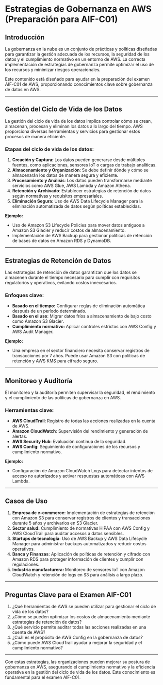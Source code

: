 # Estrategias de Gobernanza en AWS (Preparación para AIF-C01)

## Introducción
La gobernanza en la nube es un conjunto de prácticas y políticas diseñadas para garantizar la gestión adecuada de los recursos, la seguridad de los datos y el cumplimiento normativo en un entorno de AWS. La correcta implementación de estrategias de gobernanza permite optimizar el uso de los recursos y minimizar riesgos operacionales.

Este contenido está diseñado para ayudar en la preparación del examen AIF-C01 de AWS, proporcionando conocimientos clave sobre gobernanza de datos en AWS.

---

## Gestión del Ciclo de Vida de los Datos
La gestión del ciclo de vida de los datos implica controlar cómo se crean, almacenan, procesan y eliminan los datos a lo largo del tiempo. AWS proporciona diversas herramientas y servicios para gestionar estos procesos de manera eficiente.

### Etapas del ciclo de vida de los datos:
1. **Creación y Captura**: Los datos pueden generarse desde múltiples fuentes, como aplicaciones, sensores IoT o cargas de trabajo analíticas.
2. **Almacenamiento y Organización**: Se debe definir dónde y cómo se almacenarán los datos de manera segura y eficiente.
3. **Procesamiento y Análisis**: Los datos pueden transformarse mediante servicios como AWS Glue, AWS Lambda y Amazon Athena.
4. **Retención y Archivado**: Establecer estrategias de retención de datos según normativas y requisitos empresariales.
5. **Eliminación Segura**: Uso de AWS Data Lifecycle Manager para la eliminación automatizada de datos según políticas establecidas.

**Ejemplo:**
- Uso de Amazon S3 Lifecycle Policies para mover datos antiguos a Amazon S3 Glacier y reducir costos de almacenamiento.
- Implementación de AWS Backup para gestionar políticas de retención de bases de datos en Amazon RDS y DynamoDB.

---

## Estrategias de Retención de Datos
Las estrategias de retención de datos garantizan que los datos se almacenen durante el tiempo necesario para cumplir con requisitos regulatorios y operativos, evitando costos innecesarios.

### Enfoques clave:
- **Basado en el tiempo:** Configurar reglas de eliminación automática después de un período determinado.
- **Basado en el uso:** Migrar datos fríos a almacenamiento de bajo costo como Amazon S3 Glacier.
- **Cumplimiento normativo:** Aplicar controles estrictos con AWS Config y AWS Audit Manager.

**Ejemplo:**
- Una empresa en el sector financiero necesita conservar registros de transacciones por 7 años. Puede usar Amazon S3 con políticas de retención y AWS KMS para cifrado seguro.

---

## Monitoreo y Auditoría
El monitoreo y la auditoría permiten supervisar la seguridad, el rendimiento y el cumplimiento de las políticas de gobernanza en AWS.

### Herramientas clave:
- **AWS CloudTrail**: Registro de todas las acciones realizadas en la cuenta de AWS.
- **Amazon CloudWatch**: Supervisión del rendimiento y generación de alertas.
- **AWS Security Hub**: Evaluación continua de la seguridad.
- **AWS Config**: Seguimiento de configuraciones de los recursos y cumplimiento normativo.

**Ejemplo:**
- Configuración de Amazon CloudWatch Logs para detectar intentos de acceso no autorizados y activar respuestas automáticas con AWS Lambda.

---

## Casos de Uso
1. **Empresa de e-commerce:** Implementación de estrategias de retención con Amazon S3 para conservar registros de clientes y transacciones durante 5 años y archivarlos en S3 Glacier.
2. **Sector salud:** Cumplimiento de normativas HIPAA con AWS Config y AWS CloudTrail para auditar accesos a datos sensibles.
3. **Startups de tecnología:** Uso de AWS Backup y AWS Data Lifecycle Manager para administrar backups automatizados y reducir costos operativos.
4. **Banca y Finanzas:** Aplicación de políticas de retención y cifrado con Amazon RDS para proteger información de clientes y cumplir con regulaciones.
5. **Industria manufacturera:** Monitoreo de sensores IoT con Amazon CloudWatch y retención de logs en S3 para análisis a largo plazo.

---

## Preguntas Clave para el Examen AIF-C01
1. ¿Qué herramientas de AWS se pueden utilizar para gestionar el ciclo de vida de los datos?
2. ¿Cómo se pueden optimizar los costos de almacenamiento mediante estrategias de retención de datos?
3. ¿Qué servicio permite auditar todas las acciones realizadas en una cuenta de AWS?
4. ¿Cuál es el propósito de AWS Config en la gobernanza de datos?
5. ¿Cómo puede AWS CloudTrail ayudar a mejorar la seguridad y el cumplimiento normativo?

---

Con estas estrategias, las organizaciones pueden mejorar su postura de gobernanza en AWS, asegurando el cumplimiento normativo y la eficiencia operativa en la gestión del ciclo de vida de los datos. Este conocimiento es fundamental para el examen AIF-C01.


